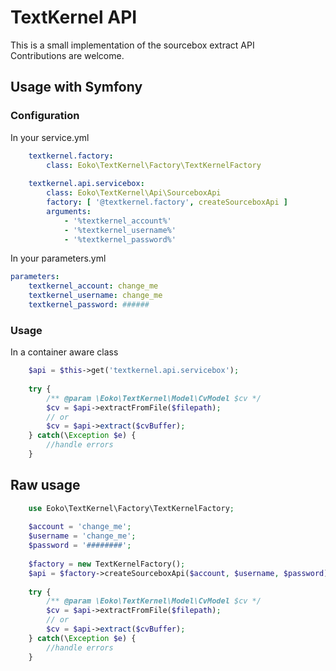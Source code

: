 TextKernel API
==============

This is a small implementation of the sourcebox extract API   
Contributions are welcome.

## Usage with Symfony

### Configuration

In your service.yml

```yaml
    textkernel.factory:
        class: Eoko\TextKernel\Factory\TextKernelFactory
        
    textkernel.api.servicebox:
        class: Eoko\TextKernel\Api\SourceboxApi
        factory: [ '@textkernel.factory', createSourceboxApi ]
        arguments:
            - '%textkernel_account%'
            - '%textkernel_username%'
            - '%textkernel_password%'
```

In your parameters.yml
```yaml
parameters:
    textkernel_account: change_me
    textkernel_username: change_me
    textkernel_password: ######
```

### Usage

In a container aware class

```php
    $api = $this->get('textkernel.api.servicebox');
    
    try {
        /** @param \Eoko\TextKernel\Model\CvModel $cv */
        $cv = $api->extractFromFile($filepath);
        // or
        $cv = $api->extract($cvBuffer);
    } catch(\Exception $e) {
        //handle errors
    }
```

## Raw usage
```php
    use Eoko\TextKernel\Factory\TextKernelFactory;
    
    $account = 'change_me';
    $username = 'change_me';
    $password = '########';
    
    $factory = new TextKernelFactory();
    $api = $factory->createSourceboxApi($account, $username, $password);
    
    try {
        /** @param \Eoko\TextKernel\Model\CvModel $cv */
        $cv = $api->extractFromFile($filepath);
        // or
        $cv = $api->extract($cvBuffer);
    } catch(\Exception $e) {
        //handle errors
    }
```
